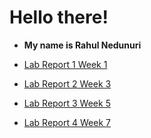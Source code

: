 # **Hello there!**

- **My name is Rahul Nedunuri**

- [Lab Report 1 Week 1](https://rahulnedunuri.github.io/cse15l-lab-reports/lab-report-1-week-1.html)
- [Lab Report 2 Week 3](https://rahulnedunuri.github.io/cse15l-lab-reports/lab-report-2-week-3.html)
- [Lab Report 3 Week 5](https://rahulnedunuri.github.io/cse15l-lab-reports/lab-report-3-week-5.html)
- [Lab Report 4 Week 7](https://rahulnedunuri.github.io/cse15l-lab-reports/lab-report-4-week-7.html)

